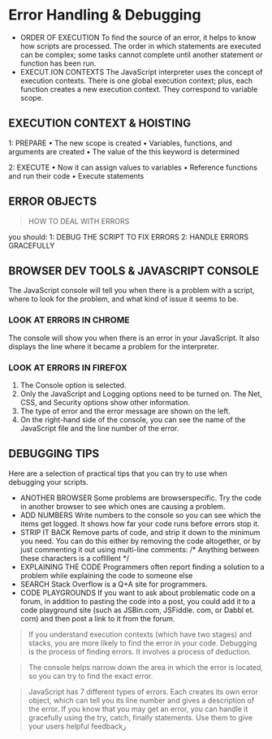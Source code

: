 # Error Handling & Debugging
- ORDER OF EXECUTION 
To find the source of an error, it helps to know how scripts are processed. The order in which statements are executed can be complex; some tasks
cannot complete until another statement or function has been run.
- EXECUT.ION CONTEXTS 
The JavaScript interpreter uses the concept of execution contexts. There is one global execution context; plus, each function creates a new execution context. They correspond to variable scope. 

## EXECUTION CONTEXT & HOISTING
1: PREPARE
• The new scope is created
• Variables, functions, and arguments are created
• The value of the this keyword is determined

2: EXECUTE
• Now it can assign values to variables
• Reference functions and run their code
• Execute statements 
## ERROR OBJECTS

 > HOW TO DEAL WITH ERRORS
 
 you should:
 1: DEBUG THE SCRIPT TO FIX ERRORS
 2: HANDLE ERRORS GRACEFULLY 
 
 ## BROWSER DEV TOOLS & JAVASCRIPT CONSOLE 
 The JavaScript console will tell you when there is a problem with a script, where to look for the problem, and what kind of issue it seems to be. 
 
 ### LOOK AT ERRORS IN CHROME 
 The console will show you when there is an error in your JavaScript. It also displays the line where it became a problem for the interpreter.
 
 ### LOOK AT ERRORS IN FIREFOX 
 
1. The Console option is selected.
2. Only the JavaScript and Logging options need to be turned on. The Net, CSS, and Security options show other information. 
3. The type of error and the error message are shown on the left.
4. On the right-hand side of the console, you can see the name of the JavaScript file and the line number of the error. 

## DEBUGGING TIPS 
Here are a selection of practical tips that you can try to use when debugging your scripts. 
- ANOTHER BROWSER
Some problems are browserspecific. Try the code in another browser to see which ones are
causing a problem.
- ADD NUMBERS
Write numbers to the console so you can see which the items get logged. It shows how far your
code runs before errors stop it. 
- STRIP IT BACK
Remove parts of code, and strip it down to the minimum you need. You can do this either by
removing the code altogether, or by just commenting it out using multi-line comments:
/* Anything between these characters is a cofllllent */
- EXPLAINING THE CODE
Programmers often report finding a solution to a problem while explaining the code to someone else
- SEARCH
Stack Overflow is a Q+A site for programmers. 
- CODE PLAYGROUNDS
If you want to ask about problematic code on a forum, in addition to pasting the code into a post, you could add it to a code
playground site (such as JSBin.com, JSFiddle. com, or Dabbl et. corn) and then post a link to it from the forum. 

> If you understand execution contexts (which have two stages) and stacks, you are more likely to find the error in your code.
Debugging is the process of finding errors. It involves a process of deduction.

>The console helps narrow down the area in which the error is located, so you can try to find the exact error.

>JavaScript has 7 different types of errors. Each creates its own error object, which can tell you its line number and gives a description of the error.
If you know that you may get an error, you can handle it gracefully using the try, catch, finally statements. Use them to give your users helpful feedbackز
